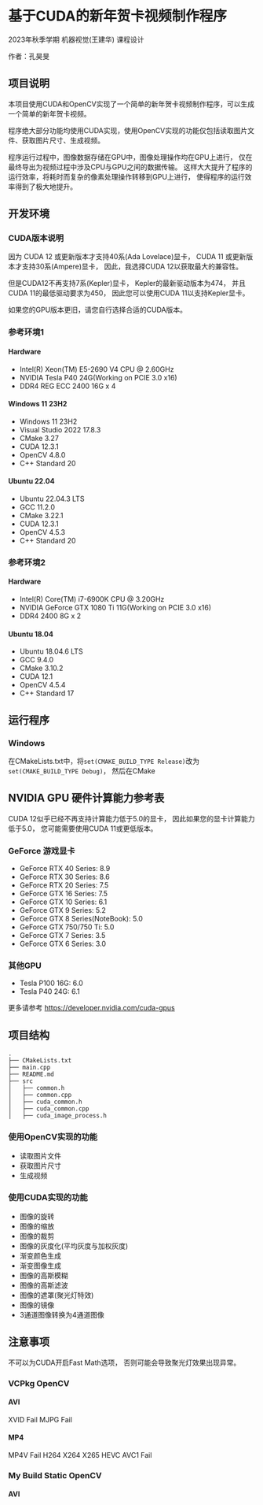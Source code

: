 # 基于CUDA的新年贺卡视频制作程序

2023年秋季学期 机器视觉(王建华) 课程设计

作者：孔昊旻

## 项目说明

本项目使用CUDA和OpenCV实现了一个简单的新年贺卡视频制作程序，可以生成一个简单的新年贺卡视频。

程序绝大部分功能均使用CUDA实现，使用OpenCV实现的功能仅包括读取图片文件、获取图片尺寸、生成视频。

程序运行过程中，图像数据存储在GPU中，图像处理操作均在GPU上进行，
仅在最终导出为视频过程中涉及CPU与GPU之间的数据传输。
这样大大提升了程序的运行效率，将耗时而复杂的像素处理操作转移到GPU上进行，
使得程序的运行效率得到了极大地提升。

## 开发环境

### CUDA版本说明

因为
CUDA 12 或更新版本才支持40系(Ada Lovelace)显卡，
CUDA 11 或更新版本才支持30系(Ampere)显卡，
因此，我选择CUDA 12以获取最大的兼容性。

但是CUDA12不再支持7系(Kepler)显卡，
Kepler的最新驱动版本为474，
并且CUDA 11的最低驱动要求为450，
因此您可以使用CUDA 11以支持Kepler显卡。

如果您的GPU版本更旧，请您自行选择合适的CUDA版本。

### 参考环境1

#### Hardware

- Intel(R) Xeon(TM) E5-2690 V4 CPU @ 2.60GHz
- NVIDIA Tesla P40 24G(Working on PCIE 3.0 x16)
- DDR4 REG ECC 2400 16G x 4

#### Windows 11 23H2

- Windows 11 23H2
- Visual Studio 2022 17.8.3
- CMake 3.27
- CUDA 12.3.1
- OpenCV 4.8.0
- C++ Standard 20

#### Ubuntu 22.04

- Ubuntu 22.04.3 LTS
- GCC 11.2.0
- CMake 3.22.1
- CUDA 12.3.1
- OpenCV 4.5.3
- C++ Standard 20

### 参考环境2

#### Hardware

- Intel(R) Core(TM) i7-6900K CPU @ 3.20GHz
- NVIDIA GeForce GTX 1080 Ti 11G(Working on PCIE 3.0 x16)
- DDR4 2400 8G x 2

#### Ubuntu 18.04

- Ubuntu 18.04.6 LTS
- GCC 9.4.0
- CMake 3.10.2
- CUDA 12.1
- OpenCV 4.5.4
- C++ Standard 17

## 运行程序

### Windows

在CMakeLists.txt中，将`set(CMAKE_BUILD_TYPE Release)`改为`set(CMAKE_BUILD_TYPE Debug)`，
然后在CMake

## NVIDIA GPU 硬件计算能力参考表

CUDA 12似乎已经不再支持计算能力低于5.0的显卡，
因此如果您的显卡计算能力低于5.0，
您可能需要使用CUDA 11或更低版本。

### GeForce 游戏显卡

- GeForce RTX 40 Series: 8.9
- GeForce RTX 30 Series: 8.6
- GeForce RTX 20 Series: 7.5
- GeForce GTX 16 Series: 7.5
- GeForce GTX 10 Series: 6.1
- GeForce GTX 9 Series: 5.2
- GeForce GTX 8 Series(NoteBook): 5.0
- GeForce GTX 750/750 Ti: 5.0
- GeForce GTX 7 Series: 3.5
- GeForce GTX 6 Series: 3.0

### 其他GPU

- Tesla P100 16G: 6.0
- Tesla P40 24G: 6.1

更多请参考
https://developer.nvidia.com/cuda-gpus

## 项目结构

```
.
├── CMakeLists.txt
├── main.cpp
├── README.md
├── src
│   ├── common.h
│   ├── common.cpp
│   ├── cuda_common.h
│   ├── cuda_common.cpp
│   ├── cuda_image_process.h
```

### 使用OpenCV实现的功能

- 读取图片文件
- 获取图片尺寸
- 生成视频

### 使用CUDA实现的功能

- 图像的旋转
- 图像的缩放
- 图像的裁剪
- 图像的灰度化(平均灰度与加权灰度)
- 渐变颜色生成
- 渐变图像生成
- 图像的高斯模糊
- 图像的高斯滤波
- 图像的遮罩(聚光灯特效)
- 图像的镜像
- 3通道图像转换为4通道图像

## 注意事项

不可以为CUDA开启Fast Math选项， 
否则可能会导致聚光灯效果出现异常。

### VCPkg OpenCV

#### AVI
XVID Fail
MJPG Fail

#### MP4
MP4V Fail
H264
X264
X265
HEVC
AVC1 Fail


### My Build Static OpenCV

#### AVI